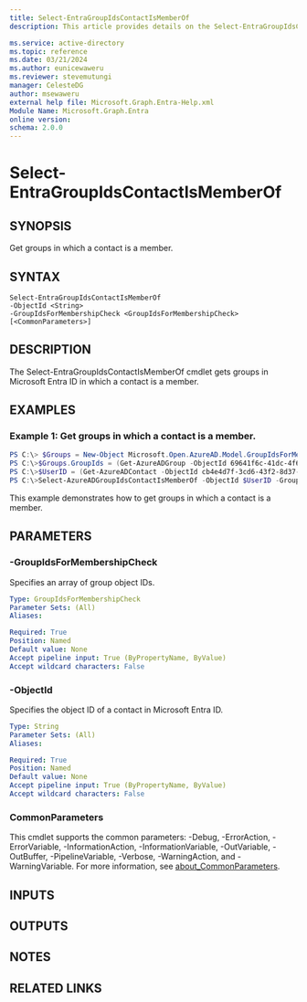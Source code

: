 ```yaml
---
title: Select-EntraGroupIdsContactIsMemberOf
description: This article provides details on the Select-EntraGroupIdsContactIsMemberOf command.

ms.service: active-directory
ms.topic: reference
ms.date: 03/21/2024
ms.author: eunicewaweru
ms.reviewer: stevemutungi
manager: CelesteDG
author: msewaweru
external help file: Microsoft.Graph.Entra-Help.xml
Module Name: Microsoft.Graph.Entra
online version:
schema: 2.0.0
---
```


# Select-EntraGroupIdsContactIsMemberOf

## SYNOPSIS
Get groups in which a contact is a member.

## SYNTAX

```
Select-EntraGroupIdsContactIsMemberOf 
-ObjectId <String>
-GroupIdsForMembershipCheck <GroupIdsForMembershipCheck> 
[<CommonParameters>]
```

## DESCRIPTION
The Select-EntraGroupIdsContactIsMemberOf cmdlet gets groups in Microsoft Entra ID in which a contact is a member.

## EXAMPLES

### Example 1: Get groups in which a contact is a member.
```powershell
PS C:\> $Groups = New-Object Microsoft.Open.AzureAD.Model.GroupIdsForMembershipCheck
PS C:\>$Groups.GroupIds = (Get-AzureADGroup -ObjectId 69641f6c-41dc-4f63-9c21-cc9c8ed12931).ObjectId
PS C:\>$UserID = (Get-AzureADContact -ObjectId cb4e4d7f-3cd6-43f2-8d37-b23b04b6417c).ObjectId
PS C:\>Select-AzureADGroupIdsContactIsMemberOf -ObjectId $UserID -GroupIdsForMembershipCheck $Groups

```
This example demonstrates how to get groups in which a contact is a member.

## PARAMETERS

### -GroupIdsForMembershipCheck
Specifies an array of group object IDs.

```yaml
Type: GroupIdsForMembershipCheck
Parameter Sets: (All)
Aliases:

Required: True
Position: Named
Default value: None
Accept pipeline input: True (ByPropertyName, ByValue)
Accept wildcard characters: False
```

### -ObjectId
Specifies the object ID of a contact in Microsoft Entra ID.

```yaml
Type: String
Parameter Sets: (All)
Aliases:

Required: True
Position: Named
Default value: None
Accept pipeline input: True (ByPropertyName, ByValue)
Accept wildcard characters: False
```

### CommonParameters
This cmdlet supports the common parameters: -Debug, -ErrorAction, -ErrorVariable, -InformationAction, -InformationVariable, -OutVariable, -OutBuffer, -PipelineVariable, -Verbose, -WarningAction, and -WarningVariable. For more information, see [about_CommonParameters](http://go.microsoft.com/fwlink/?LinkID=113216).

## INPUTS

## OUTPUTS

## NOTES

## RELATED LINKS
